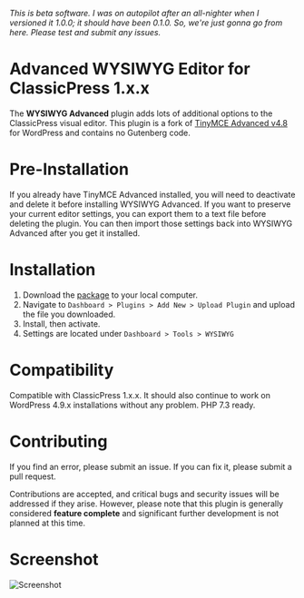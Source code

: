 _This is beta software. I was on autopilot after an all-nighter when I versioned it 1.0.0; it should have been 0.1.0. So, we're just gonna go from here. Please test and submit any issues._

# Advanced WYSIWYG Editor for ClassicPress 1.x.x
The **WYSIWYG Advanced** plugin adds lots of additional options to the ClassicPress visual editor. This plugin is a fork of [TinyMCE Advanced v4.8](https://wordpress.org/plugins/tinymce-advanced/) for WordPress and contains no Gutenberg code.

# Pre-Installation
If you already have TinyMCE Advanced installed, you will need to deactivate and delete it before installing WYSIWYG Advanced. If you want to preserve your current editor settings, you can export them to a text file before deleting the plugin. You can then import those settings back into WYSIWYG Advanced after you get it installed.

# Installation
1. Download the [package](https://github.com/johnalarcon/wysiwyg-advanced/archive/master.zip) to your local computer.
2. Navigate to `Dashboard > Plugins > Add New > Upload Plugin` and upload the file you downloaded.
3. Install, then activate.
4. Settings are located under `Dashboard > Tools > WYSIWYG`

# Compatibility
Compatible with ClassicPress 1.x.x. It should also continue to work on WordPress 4.9.x installations without any problem. PHP 7.3 ready.

# Contributing
If you find an error, please submit an issue. If you can fix it, please submit a pull request.

Contributions are accepted, and critical bugs and security issues will be addressed if they arise.  However, please note that this plugin is generally considered **feature complete** and significant further development is not planned at this time.

# Screenshot
![Screenshot](screenshot.png)
